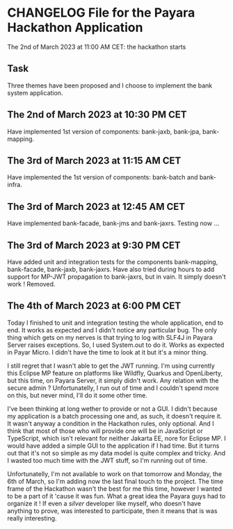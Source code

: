 # CHANGELOG File for the Payara Hackathon Application

The 2nd of March 2023 at 11:00 AM CET: the hackathon starts

## Task
Three themes have been proposed and I choose to implement the bank system application.

## The 2nd of March 2023 at 10:30 PM CET
Have implemented 1st version of components: bank-jaxb, bank-jpa, bank-mapping.

## The 3rd of March 2023 at 11:15 AM CET
Have implemented the 1st version of components: bank-batch and bank-infra.

## The 3rd of March 2023 at 12:45 AM CET
Have implemented bank-facade, bank-jms and bank-jaxrs.
Testing now ...

## The 3rd of March 2023 at 9:30 PM CET
Have added unit and integration tests for the components bank-mapping, bank-facade, bank-jaxb, bank-jaxrs.
Have also tried during hours to add support for MP-JWT propagation to bank-jaxrs, but in vain.
It simply doesn't work !
Removed.

## The 4th of March 2023 at 6:00 PM CET
Today I finished to unit and integration testing the whole application, end to end. It works as expected and I didn't 
notice any particular bug. The only thing which gets on my nerves is that trying to log with SLF4J in Payara Server raises 
exceptions. So, I used System.out to do it. Works as expected in Payar Micro. I didn't have the time to look at it but 
it's a minor thing.

I still regret that I wasn't able to get the JWT running. I'm using currently this Eclipse MP feature on platforms like
Wildfly, Quarkus and OpenLiberty, but this time, on Payara Server, it simply didn't work. Any relation with the secure admin ?
Unfortunatelly, I run out of time and I couldn't spend more on this, but never mind, I'll do it some other time.

I've been thinking at long wether to provide or not a GUI. I didn't because my application is a batch processing one and,
as such, it doesn't require it. It wasn't anyway a condition in the Hackathon rules, only optional. And I think that most 
of those who will provide one will be in JavaScript or TypeScript, which isn't relevant for neither Jakarta EE, nore for
Eclipse MP. I would have added a simple GUI to the application if I had time. But it turns out that it's not so simple as
my data model is quite complex and tricky. And I wasted too much time with the JWT stuff, so I'm running out of time.

Unfortunatelly, I'm not available to work on that tomorrow and Monday, the 6th of March, so I'm adding now the last 
final touch to the project. The time frame of the Hackathon wasn't the best for me this time, however I wanted to be a 
part of it 'cause it was fun. What a great idea the Payara guys had to organize it ! If even a *silver* developer like 
myself, who doesn't have anything to prove, was interested to participate, then it means that is was really interesting.

